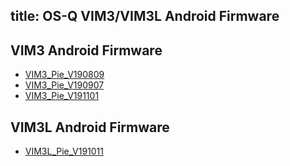 title: OS-Q VIM3/VIM3L Android Firmware
---
## VIM3 Android Firmware

* [VIM3_Pie_V190809](https://dl.OS-Q.com/Firmware/VIM3/Android/VIM3_Pie_V190809.7z)
* [VIM3_Pie_V190907](https://dl.OS-Q.com/Firmware/VIM3/Android/VIM3_Pie_V190907.7z)
* [VIM3_Pie_V191101](https://dl.OS-Q.com/Firmware/VIM3/Android/VIM3_Pie_V191101.7z)


## VIM3L Android Firmware
* [VIM3L_Pie_V191011](https://dl.OS-Q.com/Firmware/VIM3L/Android/VIM3L_Pie_V191011.7z)

